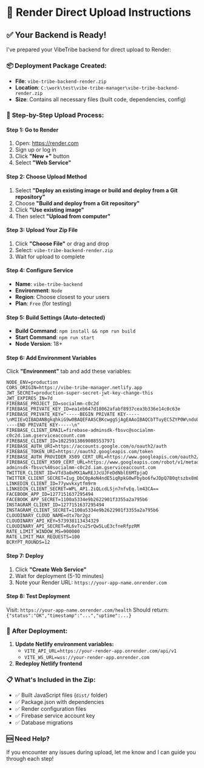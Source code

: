 # 🚀 Render Direct Upload Instructions

## ✅ Your Backend is Ready!

I've prepared your VibeTribe backend for direct upload to Render:

### 📦 **Deployment Package Created:**
- **File**: `vibe-tribe-backend-render.zip`
- **Location**: `C:\work\test\vibe-tribe-manager\vibe-tribe-backend-render.zip`
- **Size**: Contains all necessary files (built code, dependencies, config)

### 🎯 **Step-by-Step Upload Process:**

#### **Step 1: Go to Render**
1. Open: https://render.com
2. Sign up or log in
3. Click **"New +"** button
4. Select **"Web Service"**

#### **Step 2: Choose Upload Method**
1. Select **"Deploy an existing image or build and deploy from a Git repository"**
2. Choose **"Build and deploy from a Git repository"**
3. Click **"Use existing image"** 
4. Then select **"Upload from computer"**

#### **Step 3: Upload Your Zip File**
1. Click **"Choose File"** or drag and drop
2. Select: `vibe-tribe-backend-render.zip`
3. Wait for upload to complete

#### **Step 4: Configure Service**
- **Name**: `vibe-tribe-backend`
- **Environment**: `Node`
- **Region**: Choose closest to your users
- **Plan**: `Free` (for testing)

#### **Step 5: Build Settings** (Auto-detected)
- **Build Command**: `npm install && npm run build`
- **Start Command**: `npm run start`
- **Node Version**: 18+

#### **Step 6: Add Environment Variables**
Click **"Environment"** tab and add these variables:

```
NODE_ENV=production
CORS_ORIGIN=https://vibe-tribe-manager.netlify.app
JWT_SECRET=production-super-secret-jwt-key-change-this
JWT_EXPIRES_IN=7d
FIREBASE_PROJECT_ID=socialmm-c0c2d
FIREBASE_PRIVATE_KEY_ID=ea1eb647d18062afabf8937cea3b336e14c0c63e
FIREBASE_PRIVATE_KEY="-----BEGIN PRIVATE KEY-----\nMIIEvQIBADANBgkqhkiG9w0BAQEFAASCBKcwggSjAgEAAoIBAQCbTTuyEC5ZYP0W\nduUd+AQA4fsVcHLEP52ybI9+QIptIefE4JOsMIkwYwdosNnGQHWJGw+y8ucPm0E8\nbEcpW6wX+0VnMJTeWdFQbP4q5Ts0b2Vl7Wi4mgMl/oRETMENdgMteetrhG798FWx\nMCRy92unRJEyDgm6+PKuFHeUeRno1rMN6Qx/A6Yk//7PI8zCtQTCDpdXhKV+zubA\ndpeVpA6pl0UF99IxBUdxZJAtLZASdSo2lWqTi5Akhz5dR1ChKZPwDg/5jb953oPL\nMOUIrSGVfRxYRbshc4Ze4xx4VJHbs/Y/M6r/P94Ll2NJ4oNAIJH78k4ajdYisGAB\n3Oy9tSpvAgMBAAECggEAAXL1iSJMhGn6wpBmb+KmCuoQ4TDU6U7cplML/bYVdJI5\n6uTbi+JCDXEHGyt3RLnKPvbBLT7F+CfPMoSiH1krIGgoTB+wa+izosf5kSXlaQZX\nEF3oOby6JcsbqdV7gaglvHFkSHMKZBUvf4E+/dGgMAXcQvbNkXCMNyKawQhmPP1s\nImbAmO0nQrKg4MSpOj5jdLFjhcoNSDTHBUIR4S9fk3OgGMfJ0TVoXrEa7HdUdVVK\nu9Cy44nz2bX1xqpQPV7tTleq/t/3U6F0Cqocqi0CxqM5Cf8J/QzEZBOvhJ2YyJIU\noRN85PfiGHasNjp/1Yw5/WFhoIqjLqYs9Ed6woFd4QKBgQDMkqrdf7yj7umKJ7A7\nNM7wPDtb4IRboKoycQZGbKQz10zddWmDzD87jQIu08Qe7j5kmxKsiL3UA5mYXg+y\nnEOsgCrsY3hVVoVy0iTk8ZAeGiOaM7l4ZTnGbi5Ytkv6oQu6nW1VOXV2aX4COP1W\nSngjCnBlgQo/XqM5zuPvqa1n4QKBgQDCV7So9OppDOXchVDSsW9PugLeCHLB6QDQ\nw11royMe7JSxfpoyWInwOFUlCO0i/w8upFSbMgNeEzFDxdNkYO3+WYAyo7Sfrw6v\nYTl+m/V42VXgPuPDbkBDdZfWrhmWh/QiB3S2ScGWKqx1aVmINDg4rzTgDL1El4aD\nKB2afoWcTwKBgHPBDdO1gq0T86uL14k40VtYCZJsURhzqbpO/+j7clIvIjwxQpok\nCSeOG00Z4GBMGJver0tXOGpt+wwfNSywhQ5nm2IUyrMm+O3GgL/W++A8lCad2/WG\n+ZERKUJjLEzNsZBPodzWXWO6P2XMj3SzQJU7Q+v7fyvqRdvg+FLVJNyhAoGAChyq\nJ8hmkgS7yReetvfIhOt2zrq9zd0jz7j6mWkpoKhKrFmcCFaXBsrHk1+9hv6ieZjP\nVivqBPEWtSIL98MbXwqlIv1lnpFrQDDc3vuacClO0JY1H6wS5++scN0qM6zrRQIC\nTqHT0s5xnsJWiEG/UyO6qpW/G1yPATALKki/Bv0CgYEAhgOhbZa9rH12Gn5Kw5xf\nqz8a5TrkONMJW+xAfOJF/qDwQnFaCX2GCjxEgzP54OEHBSsWD9LrEFISQZcpd8oo\nPK1KX9erXPYcZ4SToO5zsV5cJjcUMJUxcbuAQPXaT7op7tX2YACGcWYozKsm0G2m\n41J6fSNlF4bxj1OoOP3NFHI=\n-----END PRIVATE KEY-----\n"
FIREBASE_CLIENT_EMAIL=firebase-adminsdk-fbsvc@socialmm-c0c2d.iam.gserviceaccount.com
FIREBASE_CLIENT_ID=102259138690885537971
FIREBASE_AUTH_URI=https://accounts.google.com/o/oauth2/auth
FIREBASE_TOKEN_URI=https://oauth2.googleapis.com/token
FIREBASE_AUTH_PROVIDER_X509_CERT_URL=https://www.googleapis.com/oauth2/v1/certs
FIREBASE_CLIENT_X509_CERT_URL=https://www.googleapis.com/robot/v1/metadata/x509/firebase-adminsdk-fbsvc%40socialmm-c0c2d.iam.gserviceaccount.com
TWITTER_CLIENT_ID=VTd3a0xMX1AwREJJcUJFeDdNblE6MTpjaQ
TWITTER_CLIENT_SECRET=Iug_DbC0pAoN4ndE5iqRpkG0wFbybo6fwJDpQ7B0qtszbx8mBu
LINKEDIN_CLIENT_ID=77ywvkxytfm9rm
LINKEDIN_CLIENT_SECRET=WPL_AP1.2iQLcdLSjn7nfvEq.lm43CA==
FACEBOOK_APP_ID=1277151637295494
FACEBOOK_APP_SECRET=1100a5334e9b2622901f3355a2a795b6
INSTAGRAM_CLIENT_ID=1277151637295494
INSTAGRAM_CLIENT_SECRET=1100a5334e9b2622901f3355a2a795b6
CLOUDINARY_CLOUD_NAME=dtx7br2gz
CLOUDINARY_API_KEY=573938113434329
CLOUDINARY_API_SECRET=RL6vTcu25rQw5LuE3cfneRfpzRM
RATE_LIMIT_WINDOW_MS=900000
RATE_LIMIT_MAX_REQUESTS=100
BCRYPT_ROUNDS=12
```

#### **Step 7: Deploy**
1. Click **"Create Web Service"**
2. Wait for deployment (5-10 minutes)
3. Note your Render URL: `https://your-app-name.onrender.com`

#### **Step 8: Test Deployment**
Visit: `https://your-app-name.onrender.com/health`
Should return: `{"status":"OK","timestamp":"...","uptime":...}`

### 🔗 **After Deployment:**
1. **Update Netlify environment variables:**
   - `VITE_API_URL=https://your-render-app.onrender.com/api/v1`
   - `VITE_WS_URL=wss://your-render-app.onrender.com`
2. **Redeploy Netlify frontend**

### 📋 **What's Included in the Zip:**
- ✅ Built JavaScript files (`dist/` folder)
- ✅ Package.json with dependencies
- ✅ Render configuration files
- ✅ Firebase service account key
- ✅ Database migrations

### 🆘 **Need Help?**
If you encounter any issues during upload, let me know and I can guide you through each step!
